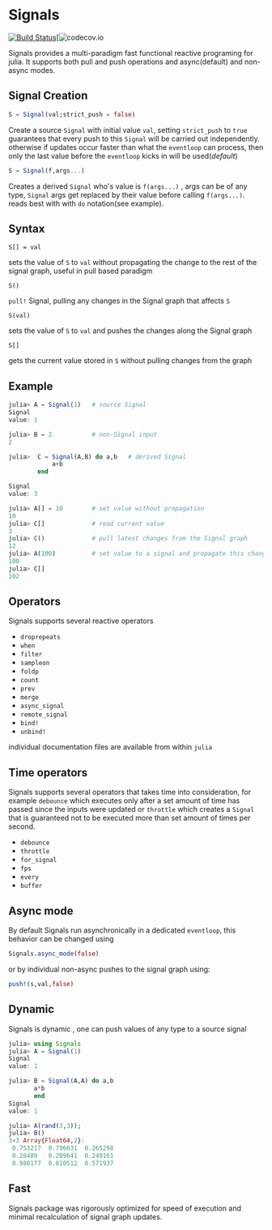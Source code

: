 # Signals

[![Build Status](https://travis-ci.org/TsurHerman/Signals.jl.svg?branch=master)](https://travis-ci.org/TsurHerman/Signals.jl)[![codecov.io](http://codecov.io/github/TsurHerman/Signals.jl/coverage.svg?branch=master)

Signals provides a multi-paradigm fast functional reactive programing for julia.
It supports both pull and push operations and async(default) and non-async modes.

## Signal Creation
```julia
S = Signal(val;strict_push = false)
```
Create a source `Signal` with initial value `val`, setting
`strict_push` to `true` guarantees that every push to this `Signal`
will be carried out independently. otherwise if updates occur faster than what the `eventloop`
can process, then only the last value before the `eventloop` kicks in will be used(*default*)

```julia
S = Signal(f,args...)
```

Creates a derived `Signal` who's value is `f(args...)` , args can be of any type,
`Signal` args get replaced by their value before calling `f(args...)`. reads best with
with `do` notation(see example).

## Syntax

`S[] = val`

sets the value of `S` to `val` without propagating the change to the rest of the signal graph,
useful in pull based paradigm

`S()`

`pull!` Signal, pulling any changes in the Signal graph that affects `S`

`S(val)`

sets the value of `S` to `val` and pushes the changes along the Signal graph

`S[]`

gets the current value stored in `S` without pulling changes from the graph
## Example
```julia
julia> A = Signal(1)   # source Signal
Signal
value: 1

julia> B = 2           # non-Signal input
2

julia>  C = Signal(A,B) do a,b   # derived Signal
            a+b
        end

Signal
value: 3

julia> A[] = 10        # set value without propagation
10
julia> C[]             # read current value
3
julia> C()             # pull latest changes from the Signal graph
12
julia> A(100)          # set value to a signal and propagate this change
100
julia> C[]
102
```

## Operators
Signals supports several reactive operators
 * `droprepeats`
 * `when`
 * `filter`
 * `sampleon`
 * `foldp`
 * `count`
 * `prev`
 * `merge`
 * `async_signal`
 * `remote_signal`
 * `bind!`
 * `unbind!`


individual documentation files are available from within `julia`

## Time operators
Signals supports several operators that takes time into consideration, for example `debounce` which executes only after a set amount of time has passed since the inputs were updated or `throttle` which creates a `Signal` that is guaranteed not to
be executed more than set amount of times per second.
* `debounce`
* `throttle`
* `for_signal`
* `fps`
* `every`
* `buffer`

## Async mode
By default Signals run asynchronically in a dedicated `eventloop`, this behavior can be changed using
```julia
Signals.async_mode(false)
```
or by individual non-async pushes to the signal graph using:
```julia
push!(s,val,false)
```

## Dynamic
Signals is dynamic , one can push values of any type to a source signal
```julia
julia> using Signals
julia> A = Signal(1)
Signal
value: 1

julia> B = Signal(A,A) do a,b
       a*b
       end
Signal
value: 1

julia> A(rand(3,3));
julia> B()
3×3 Array{Float64,2}:
 0.753217  0.796031  0.265298
 0.28489   0.209641  0.249161
 0.980177  0.810512  0.571937
```

## Fast
Signals package was rigorously optimized for speed of execution
and minimal recalculation of signal graph updates.

